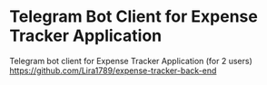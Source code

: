 # Telegram Bot Client for Expense Tracker Application
Telegram bot client for Expense Tracker Application (for 2 users)
https://github.com/Lira1789/expense-tracker-back-end

